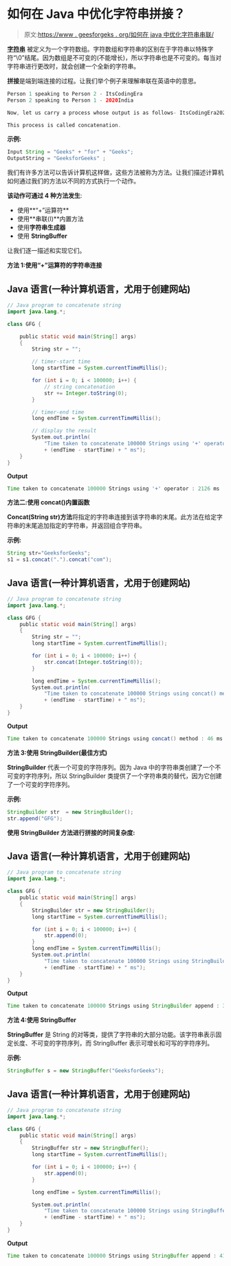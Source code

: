 # 如何在 Java 中优化字符串拼接？

> 原文:[https://www . geesforgeks . org/如何在 java 中优化字符串串联/](https://www.geeksforgeeks.org/how-to-optimize-string-concatenation-in-java/)

[**字符串**](https://www.geeksforgeeks.org/string-data-structure/) 被定义为一个字符数组。字符数组和字符串的区别在于字符串以特殊字符“\0”结尾。因为数组是不可变的(不能增长)，所以字符串也是不可变的。每当对字符串进行更改时，就会创建一个全新的字符串。

**拼接**是端到端连接的过程。让我们举个例子来理解串联在英语中的意思。

```java
Person 1 speaking to Person 2 - ItsCodingEra
Person 2 speaking to Person 1 - 2020India

Now, let us carry a process whose output is as follows- ItsCodingEra2020India

This process is called concatenation.
```

**示例:**

```java
Input String = "Geeks" + "for" + "Geeks";
OutputString = "GeeksforGeeks" ;
```

我们有许多方法可以告诉计算机这样做，这些方法被称为方法。让我们描述计算机如何通过我们的方法以不同的方式执行一个动作。

**该动作可通过 4 种方法发生**:

*   使用**“+”运算符**
*   使用**串联(I)**内置方法
*   使用**字符串生成器**
*   使用 **StringBuffer**

让我们逐一描述和实现它们。

**方法 1:使用“+”运算符的字符串连接**

## Java 语言(一种计算机语言，尤用于创建网站)

```java
// Java program to concatenate string
import java.lang.*;

class GFG {

    public static void main(String[] args)
    {
        String str = "";

        // timer-start time
        long startTime = System.currentTimeMillis();

        for (int i = 0; i < 100000; i++) {
            // string concatenation
            str += Integer.toString(0);
        }

        // timer-end time
        long endTime = System.currentTimeMillis();

        // display the result
        System.out.println(
            "Time taken to concatenate 100000 Strings using '+' operator : "
            + (endTime - startTime) + " ms");
    }
}
```

**Output**

```java
Time taken to concatenate 100000 Strings using '+' operator : 2126 ms
```

**方法二:使用 concat()内置函数**

**Concat(String str)方法**将指定的字符串连接到该字符串的末尾。此方法在给定字符串的末尾追加指定的字符串，并返回组合字符串。

**示例:**

```java
String str="GeeksforGeeks";
s1 = s1.concat(".").concat("com");
```

## Java 语言(一种计算机语言，尤用于创建网站)

```java
// Java program to concatenate string
import java.lang.*;

class GFG {
    public static void main(String[] args)
    {
        String str = "";
        long startTime = System.currentTimeMillis();

        for (int i = 0; i < 100000; i++) {
            str.concat(Integer.toString(0));
        }

        long endTime = System.currentTimeMillis();
        System.out.println(
            "Time taken to concatenate 100000 Strings using concat() method : "
            + (endTime - startTime) + " ms");
    }
}
```

**Output**

```java
Time taken to concatenate 100000 Strings using concat() method : 46 ms
```

**方法 3:使用 StringBuilder(最佳方式)**

**StringBuilder** 代表一个可变的字符序列。因为 Java 中的字符串类创建了一个不可变的字符序列，所以 StringBuilder 类提供了一个字符串类的替代，因为它创建了一个可变的字符序列。

**示例:**

```java
StringBuilder str  = new StringBuilder();  
str.append("GFG");
```

**使用 StringBuilder 方法进行拼接的时间复杂度:**

## Java 语言(一种计算机语言，尤用于创建网站)

```java
// Java program to concatenate string
import java.lang.*;

class GFG {
    public static void main(String[] args)
    {
        StringBuilder str = new StringBuilder();
        long startTime = System.currentTimeMillis();

        for (int i = 0; i < 100000; i++) {
            str.append(0);
        }
        long endTime = System.currentTimeMillis();
        System.out.println(
            "Time taken to concatenate 100000 Strings using StringBuilder append : "
            + (endTime - startTime) + " ms");
    }
}
```

**Output**

```java
Time taken to concatenate 100000 Strings using StringBuilder append : 34 ms
```

**方法 4:使用 StringBuffer**

**StringBuffer** 是 String 的对等类，提供了字符串的大部分功能。该字符串表示固定长度、不可变的字符序列，而 StringBuffer 表示可增长和可写的字符序列。

**示例:**

```java
StringBuffer s = new StringBuffer("GeeksforGeeks");
```

## Java 语言(一种计算机语言，尤用于创建网站)

```java
// Java program to concatenate string
import java.lang.*;

class GFG {
    public static void main(String[] args)
    {
        StringBuffer str = new StringBuffer();
        long startTime = System.currentTimeMillis();

        for (int i = 0; i < 100000; i++) {
            str.append(0);
        }

        long endTime = System.currentTimeMillis();

        System.out.println(
            "Time taken to concatenate 100000 Strings using StringBuffer append : "
            + (endTime - startTime) + " ms");
    }
}
```

**Output**

```java
Time taken to concatenate 100000 Strings using StringBuffer append : 41 ms
```